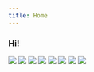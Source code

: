 ```yaml
---
title: Home
---
```


### Hi!

![](https://img.shields.io/badge/-FCC624?style=flat-square&logo=linux&logoColor=black)
![](https://img.shields.io/badge/-294172?style=flat-square&logo=fedora&logoColor=white)
![](https://img.shields.io/badge/-3776AB?style=flat-square&logo=python&logoColor=white)
![](https://img.shields.io/badge/-437291?style=flat-square&logo=openjdk&logoColor=white)
![](https://img.shields.io/badge/-FC6D26?style=flat-square&logo=gitlab&logoColor=white)
![](https://img.shields.io/badge/-2496ED?style=flat-square&logo=docker&logoColor=white)
![](https://img.shields.io/badge/-326CE5?style=flat-square&logo=kubernetes&logoColor=white)
![](https://img.shields.io/badge/-844FBA?style=flat-square&logo=terraform&logoColor=white)
